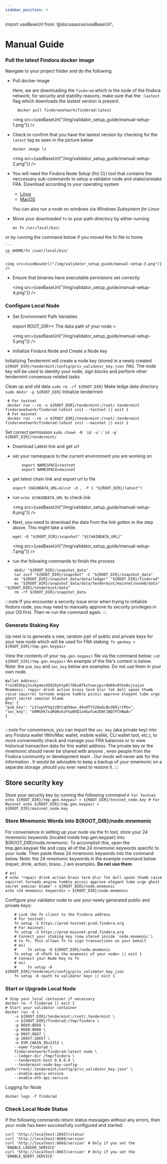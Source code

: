 ```yaml
---
sidebar_position: 4
---
```


import useBaseUrl from '@docusaurus/useBaseUrl';

# Manual Guide

### Pull the latest Findora docker image

 
 Navigate to your project folder and do the following:
 

- Pull docker image 

    Here, we are downloading the `findorad` which is the node of the findora network, for security and stability reasons, make sure that the `:lastest` flag which downloads the lastest version is present.

    ```
      docker pull findoranetwork/findorad:latest
    ```

    <img src={useBaseUrl("/img/validator_setup_guide/manual-setup-1.png")} />


- Check to confirm that you have the lastest version by checking for the `latest` tag as seen in the picture below

    ```
    docker image ls
    ```
    <img src={useBaseUrl("/img/validator_setup_guide/manual-setup-2.png")} />


- You will need the Findora Node Setup (fn) CLI tool that contains the neccessary sub-commands to setup a validator node and stake/unstake FRA.
    Download according to your operating system
    * [Linux](https://wiki.findora.org/bin/linux/fn)
    * [MacOS](https://wiki.findora.org/bin/macos/fn)
 
    You can also run a node on windows via *Windows Subsystem for Linux*

- Move your downloaded `fn` to your path directory by either running

    ```
    mv fn /usr/local/bin/
    ```

or by running the command below if you moved the fn file to home

    ```
    cp $HOME/fn /user/local/bin/
    ```

    <img src={useBaseUrl("/img/validator_setup_guide/manual-setup-3.png")} />

- Ensure that binaries have executable permisions set correctly 

    <img src={useBaseUrl("/img/validator_setup_guide/manual-setup-4.png")} />


### Configure Local Node

- Set Environment Path Variables

    export ROOT_DIR=< The data path of your node >

   <img src={useBaseUrl("/img/validator_setup_guide/manual-setup-5.png")} />
   
- Initialize Findora Node and Create a Node key

Initializing Tendermint will create a node key (stored in a newly created `${ROOT_DIR}/tendermint/config/priv_validator_key.json `file). The node key will be used to identity your node, sign blocks and perform other tendermint consensus-related tasks.

   Clean up and old data 
       ```sudo rm -rf ${ROOT_DIR}```
   Make ledge data directory 
       ```sudo mkdir -p ${ROOT_DIR}```
   Initialize tendermint
   ```
    # For testnet
    docker run --rm -v ${ROOT_DIR}/tendermint:/root/.tendermint findoranetwork/findorad:latest init --testnet || exit 1
    # For mainnet
    docker run --rm -v ${ROOT_DIR}/tendermint:/root/.tendermint findoranetwork/findorad:latest init --mainnet || exit 1
```
  Set correct permission
  ```sudo chown -R `id -u`:`id -g` ${ROOT_DIR}/tendermint/```
  
- Download Latest link and get url

* set your namespace to the current environment you are working on

    ```
        export NAMESPACE=testnet
        export NAMESPACE=mainnet
   ```
   
* get latest chain link and export  url to file   
    ```wget -O "${ROOT_DIR}/latest" "https://prod-${NAMESPACE}-us-west-2-chain-data-backup.s3.us-west-2.amazonaws.com/latest"
    export CHAINDATA_URL=$(cut -d , -f 1 "${ROOT_DIR}/latest")
    ```
* run `echo $CHAINDATA_URL` to check link    
    
    <img src={useBaseUrl("/img/validator_setup_guide/manual-setup-6.png")} />

* Next, you need to download the data from the link gotten in the step above. This might take a while.

    ```
    wget -O "${ROOT_DIR}/snapshot" "${CHAINDATA_URL}"
    ```
    <img src={useBaseUrl("/img/validator_setup_guide/manual-setup-7.png")} />


* run the following commands to finish the process

```
    mkdir "${ROOT_DIR}/snapshot_data"
    tar zxvf "${ROOT_DIR}/snapshot" -C "${ROOT_DIR}/snapshot_data"
    mv "${ROOT_DIR}/snapshot_data/data/ledger" "${ROOT_DIR}/findorad"
    mv "${ROOT_DIR}/snapshot_data/data/tendermint/mainnet/node0/data" "${ROOT_DIR}/tendermint/data"
    rm -rf ${ROOT_DIR}/snapshot_data
```

:::note
 If you encounter a security issue error when trying to initialize findora node, you may need to manually approve its security privileges in your OS first. Then re-run the command again.
:::

### Generate Staking Key
   Up next is to generate a new, random pair of public and private keys for your new node which will be used for FRA staking:
    ```fn genkey > ${ROOT_DIR}/tmp.gen.keypair```
    
   View the contents of your `tmp.gen.keypair` file via the command below: `cat ${ROOT_DIR}/tmp.gen.keypair` An example of the file's content is below. Note: the `pub_key` and `sec_key` below are examples. Do not use them in your own node.
    
   ```
   Wallet Address: fra1955hpj2xzkp4esd5928yhtp0l78ku8fkztvwcypvr8mk6x8tkn6sjsajun
Mnemonic: repair drink action brass term blur fat doll spoon thumb raise squirrel tornado engine tumble picnic approve elegant tube urge ghost secret seminar blame
Key: {
  "pub_key": "LSlwyUYVg1zBtCqOS6wv_49uHTYS2OwQLBn3bRjrtPU=",
  "sec_key": "b0MGhK7xaRQHuhzFkaBhQ1o4GwTumJEWt1NQ7FChNwA="
}


```
:::note
 For convenience, you can import the `sec_key` (aka private key) into any Findora wallet (Win/Mac wallet, mobile wallet, CLI wallet tool, etc.), to more conveniently check and manage your FRA balances or to view historical transaction data for this wallet address. The private key or the mnemonic should never be shared with anyone , even people from the Findora community or development team . Our mods will never ask for this information . It would be advisable to keep a backup of your mnemonic on a separate storage ,should you ever need to restore it.
:::
## Store security key
Store your security key by running the following command
    ```
    # For Testnet
    echo ${ROOT_DIR}/tmp.gen.keypair > ${ROOT_DIR}/testnet_node.key
    # For Mainnet
    echo ${ROOT_DIR}/tmp.gen.keypair > ${ROOT_DIR}/mainnet_node.key
    ```

### Store Mnemonic Words into ${ROOT_DIR}/node.mnemonic
For convenience in setting up your node via the fn tool, store your 24 mnemonic keywords (located inside tmp.gen.keypair) into ${ROOT_DIR}/node.mnemonic. To accomplish this, open the tmp.gen.keypair file and copy all of the 24 mnemonic keywords specific to your node. Then paste these 24 mnemonic keywords into the command below. Note: the 24 mnemonic keywords in the example command below (repair, drink, action, brass...) are examples. **Do not use them**

```
# ex)
# echo "repair drink action brass term blur fat doll spoon thumb raise squirrel tornado engine tumble picnic approve elegant tube urge ghost secret seminar blame" > ${ROOT_DIR}/node.mnemonic
echo <24 mnemonic keywords> > ${ROOT_DIR}/node.mnemonic
```

Configure your validator node to use your newly generated public and private keys:

```
    # Link the fn client to the Findora address
    # For testnet:
    fn setup -S https://prod-testnet.prod.findora.org
    # For mainnet:
    fn setup -S https://prod-mainnet.prod.findora.org
    # Connect your staking key (now stored inside `node.mnemonic`)
    # to fn. This allows fn to sign transactions on your behalf
    # ex)
    #     fn setup -O ${ROOT_DIR}/node.mnemonic
    fn setup -O <Path to the mnemonic of your node> || exit 1
    # Connect your Node Key to fn
    # ex)
    #     fn setup -K ${ROOT_DIR}/tendermint/config/priv_validator_key.json
    fn setup -K <path to validator key> || exit 1
```

### Start or Upgrade Local Node

```
# Stop your local container if necessary
docker rm -f findorad || exit 1
# Start your validator container
docker run -d \
    -v ${ROOT_DIR}/tendermint:/root/.tendermint \
    -v ${ROOT_DIR}/findorad:/tmp/findora \
    -p 8669:8669 \
    -p 8668:8668 \
    -p 8667:8667 \
    -p 26657:26657 \
    -e EVM_CHAIN_ID=2153 \
    --name findorad \
    findoranetwork/findorad:latest node \
    --ledger-dir /tmp/findora \
    --tendermint-host 0.0.0.0 \
    --tendermint-node-key-config-path="/root/.tendermint/config/priv_validator_key.json" \
    --enable-query-service
    --enable-eth-api-service
```    
    
Logging for Node
```
docker logs -f findorad
```

### Check Local Node Status
If the following commands return status messages without any errors, then your node has been successfully configured and started:

```
curl 'http://localhost:26657/status'
curl 'http://localhost:8669/version'
curl 'http://localhost:8668/version' # Only if you set the 'ENABLE_LEDGER_SERVICE'
curl 'http://localhost:8667/version' # Only if you set the 'ENABLE_QUERY_SERVICE'
```
